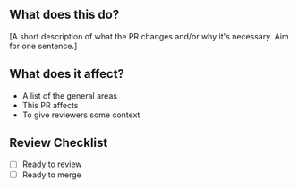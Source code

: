 ## What does this do?

[A short description of what the PR changes and/or why it's necessary. Aim for one sentence.]

## What does it affect?

- A list of the general areas
- This PR affects
- To give reviewers some context

## Review Checklist

- [ ] Ready to review
- [ ] Ready to merge
